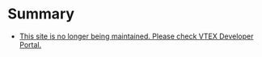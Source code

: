 # Summary

- [This site is no longer being maintained. Please check VTEX Developer Portal.](https://developers.vtex.com/vtex-developer-docs/docs/welcome)

